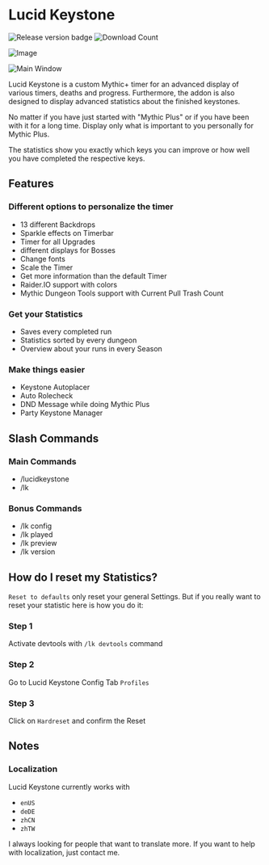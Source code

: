 # Lucid Keystone

![Release version badge](https://img.shields.io/github/v/release/DerHiraz/LucidKeystone?style=flat-square)
![Download Count](https://img.shields.io/github/downloads/DerHiraz/LucidKeystone/total?style=flat-square)

![Image](https://i.gyazo.com/a558e6cdeb1b873f0bfe77627ecc92f6.png)

![Main Window](https://i.gyazo.com/a05d968746c782f9d10679efdba8af52.png)

Lucid Keystone is a custom Mythic+ timer for an advanced display of various timers, deaths and progress. Furthermore, the addon is also designed to display advanced statistics about the finished keystones.

No matter if you have just started with "Mythic Plus" or if you have been with it for a long time. Display only what is important to you personally for Mythic Plus.

The statistics show you exactly which keys you can improve or how well you have completed the respective keys.

## Features
### Different options to personalize the timer
- 13 different Backdrops
- Sparkle effects on Timerbar
- Timer for all Upgrades
- different displays for Bosses
- Change fonts
- Scale the Timer
- Get more information than the default Timer
- Raider.IO support with colors
- Mythic Dungeon Tools support with Current Pull Trash Count
### Get your Statistics
- Saves every completed run
- Statistics sorted by every dungeon
- Overview about your runs in every Season
### Make things easier
- Keystone Autoplacer
- Auto Rolecheck
- DND Message while doing Mythic Plus
- Party Keystone Manager
 
## Slash Commands
### Main Commands
- /lucidkeystone
- /lk
### Bonus Commands
- /lk config
- /lk played
- /lk preview
- /lk version

## How do I reset my Statistics?
``Reset to defaults`` only reset your general Settings. But if you really want to reset your statistic here is how you do it:
### Step 1
Activate devtools with ``/lk devtools`` command
### Step 2
Go to Lucid Keystone Config Tab ``Profiles``
### Step 3
Click on ``Hardreset`` and confirm the Reset

## Notes
### Localization
Lucid Keystone currently works with
- ``enUS``
- ``deDE``
- ``zhCN``
- ``zhTW``

I always looking for people that want to translate more. If you want to help with localization, just contact me.
